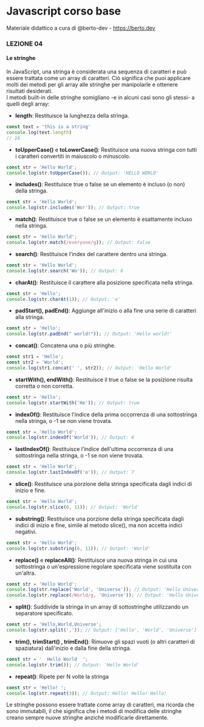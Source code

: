 # Javascript corso base
Materiale didattico a cura di @berto-dev - https://berto.dev


### LEZIONE 04

#### Le stringhe

In JavaScript, una stringa è considerata una sequenza di caratteri e può essere trattata come un array di caratteri. Ciò significa che puoi applicare molti dei metodi per gli array alle stringhe per manipolarle e ottenere risultati desiderati.<br>
I metodi built-in delle stringhe somigliano -e in alcuni casi sono gli stessi- a quelli degli array:

- **length**: Restituisce la lunghezza della stringa.
```js
const text = 'this is a string'
console.log(text.length)
// 16
```

- **toUpperCase()** e **toLowerCase()**: Restituisce una nuova stringa con tutti i caratteri convertiti in maiuscolo o minuscolo.
```js
const str = 'Hello World';
console.log(str.toUpperCase()); // Output: 'HELLO WORLD'
```

- **includes()**: Restituisce true o false se un elemento è incluso (o non) della stringa.
```js
const str = 'Hello World';
console.log(str.includes('Wor')); // Output: true
```

- **match()**: Restituisce true o false se un elemento è esattamente incluso nella stringa.
```js
const str = 'Hello World';
console.log(str.match(/everyone/g)); // Output: false
```

- **search()**: Restituisce l'index del carattere dentro una stringa.
```js
const str = 'Hello World';
console.log(str.search('Wo')); // Output: 6
```

- **charAt()**: Restituisce il carattere alla posizione specificata nella stringa.
```js
const str = 'Hello';
console.log(str.charAt(1)); // Output: 'e'
```

- **padStart(), padEnd()**: Aggiunge all'inizio o alla fine una serie di caratteri alla stringa.
```js
const str = 'Hello';
console.log(str.padEnd(" world!")); // Output: 'Hello world!'
```

- **concat()**: Concatena una o più stringhe.
```js
const str1 = 'Hello';
const str2 = 'World';
console.log(str1.concat(' ', str2)); // Output: 'Hello World'
```

- **startWith(), endWith()**: Restituisce il true o false se la posizione risulta corretta o non corretta.
```js
const str = 'Hello';
console.log(str.startWith('He')); // Output: true
```

- **indexOf()**: Restituisce l'indice della prima occorrenza di una sottostringa nella stringa, o -1 se non viene trovata.
```js
const str = 'Hello World';
console.log(str.indexOf('World')); // Output: 6
```

- **lastIndexOf()**: Restituisce l'indice dell'ultima occorrenza di una sottostringa nella stringa, o -1 se non viene trovata.
```js
const str = 'Hello World';
console.log(str.lastIndexOf('o')); // Output: 7
```

- **slice()**: Restituisce una porzione della stringa specificata dagli indici di inizio e fine.
```js
const str = 'Hello World';
console.log(str.slice(6, 11)); // Output: 'World'
```

- **substring()**: Restituisce una porzione della stringa specificata dagli indici di inizio e fine, simile al metodo slice(), ma non accetta indici negativi.
```js
const str = 'Hello World';
console.log(str.substring(6, 11)); // Output: 'World'
```

- **replace()** e **replaceAll()**: Restituisce una nuova stringa in cui una sottostringa o un'espressione regolare specificata viene sostituita con un'altra.
```js
const str = 'Hello World';
console.log(str.replace('World', 'Universe')); // Output: 'Hello Universe'
console.log(str.replace(/World/g, 'Universe')); // Output: 'Hello Universe' (meglio di replaceAll)

```

- **split()**: Suddivide la stringa in un array di sottostringhe utilizzando un separatore specificato.
```js
const str = 'Hello,World,Universe';
console.log(str.split(',')); // Output: ['Hello', 'World', 'Universe']
```

- **trim(), trimStart() , trimEnd()**: Rimuove gli spazi vuoti (o altri caratteri di spaziatura) dall'inizio e dalla fine della stringa.
```js
const str = '  Hello World  ';
console.log(str.trim()); // Output: 'Hello World'
```

- **repeat()**: Ripete per N volte la stringa
```js
const str = 'Hello! ';
console.log(str.repeat(3)); // Output: Hello! Hello! Hello! 
```

Le stringhe possono essere trattate come array di caratteri, ma ricorda che sono immutabili, il che significa che i metodi di modifica delle stringhe creano sempre nuove stringhe anziché modificarle direttamente.

